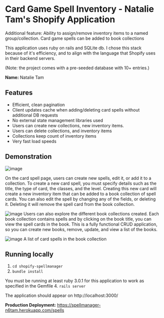 # Card Game Spell Inventory - Natalie Tam's Shopify Application

Additional feature: Ability to assign/remove inventory items to a named group/collection. Card game spells can be added to book collections

This application uses ruby on rails and SQLite db. I chose this stack because of it's efficiency, and to align with 
the language that Shopify uses in their backend servers. 

(Note: the project comes with a pre-seeded database with 10+ entries.)

**Name:** Natalie Tam

## Features
* Efficient, clean pagination 
* Client updates cache when adding/deleting card spells without additional DB requests
* No external state management libraries used
* Users can create new collections, new inventory items. 
* Users can delete collections, and inventory items
* Collections keep count of inventory items
* Very fast load speeds

## Demonstration
![image](https://user-images.githubusercontent.com/30819550/148667744-8861e7ce-0832-4702-aa8b-91adb40e20ea.png)


On the card spell page, users can create new spells, edit it, or add it to a collection. To create a new card spell, you must specify details such as the title, the type of card, the classes, and the level. Creating this new card will create a new inventory item that can be added to a book collection of spell cards. You can also edit the spell by changing any of the fields, or deleting it. Deleting it will remove the spell card from the book collection.


![image](https://user-images.githubusercontent.com/30819550/148667744-8861e7ce-0832-4702-aa8b-91adb40e20ea.png)
Users can also explore the different book collections created. Each book collection contains spells and by clicking on the book title, you can view the spell cards in the book. This is a fully functional CRUD application, so you can create new books, remove, update, and view a list of the books.


![image](https://user-images.githubusercontent.com/30819550/148667744-8861e7ce-0832-4702-aa8b-91adb40e20ea.png)
A list of card spells in the book collection

## Running locally
1. `cd shopify-spellmanager`
2. `bundle install` 

You must be running at least ruby 3.0.1 for this application to work as specified in the Gemfile
4. `rails server` 

The application should appear on  http://localhost:3000/ 



**Production Deployment:** https://spellmanager-n6tam.herokuapp.com/spells

